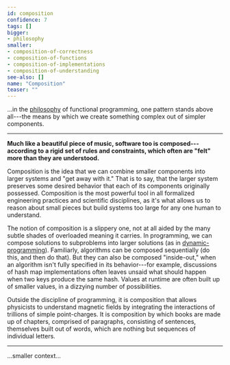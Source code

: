```yaml
---
id: composition
confidence: 7
tags: []
bigger:
- philosophy
smaller:
- composition-of-correctness
- composition-of-functions
- composition-of-implementations
- composition-of-understanding
see-also: []
name: "Composition"
teaser: ""
---
```



...in the [philosophy]() of functional programming, one pattern stands above
all---the means by which we create something complex out of simpler components.

---

**Much like a beautiful piece of music, software too is composed---according to
a rigid set of rules and constraints, which often are "felt" more than they are
understood.**


Composition is the idea that we can combine smaller components into larger
systems and "get away with it." That is to say, that the larger system preserves
some desired behavior that each of its components originally possessed.
Composition is the most powerful tool in all formalized engineering practices
and scientific disciplines, as it's what allows us to reason about small pieces
but build systems too large for any one human to understand.

The notion of composition is a slippery one, not at all aided by the many subtle
shades of overloaded meaning it carries. In programming, we can compose
solutions to subproblems into larger solutions (as in [dynamic-programming]()).
Familiarly, algorithms can be composed sequentially (do this, and then do that).
But they can also be composed "inside-out,"  when an algorithm isn't fully
specified in its behavior---for example, discussions of hash map implementations
often leaves unsaid what should happen when two keys produce the same hash.
Values at runtime are often built up of smaller values, in a dizzying number of
possibilities.

Outside the discipline of programming, it is composition that allows physicists
to understand magnetic fields by integrating the interactions of trillions of
simple point-charges. It is composition by which books are made up of chapters,
comprised of paragraphs, consisting of sentences, themselves built out of words,
which are nothing but sequences of individual letters.



---

...smaller context...
